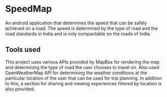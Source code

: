 # SpeedMap

An android application that determines the speed that can be safely achieved on a road. The speed is determined by the type of road and the road standards in India and is only compactable on the roads of India.

## Tools used

This project uses various APIs provided by MapBox for rendering the map and determining the type of road the user chooses to travel on. Also used OpenWeatherMap API for determining the weather conditions at the particular location of the user that can be used for trip planning. In addition to this, a section for sharing and viewing experiences filtered by location is also provided.
